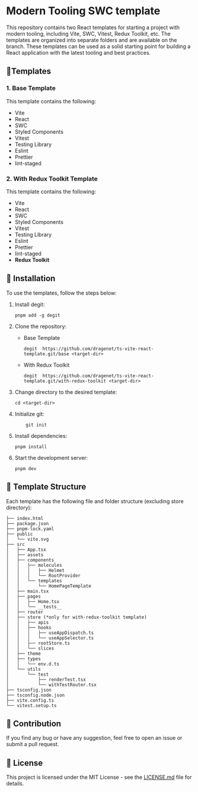 # Modern Tooling SWC template

This repository contains two React templates for starting a project with modern 
tooling, including Vite, SWC, Vitest, Redux Toolkit, etc. The templates are organized
into separate folders and are available on the branch. 
These templates can be used as a solid starting point for building a React application 
with the latest tooling and best practices.
## 📝Templates
### 1. Base Template
This template contains the following:

- Vite
- React
- SWC
- Styled Components
- Vitest
- Testing Library
- Eslint
- Prettier
- lint-staged

### 2. With Redux Toolkit Template

This template contains the following:

- Vite
- React
- SWC
- Styled Components
- Vitest
- Testing Library
- Eslint
- Prettier
- lint-staged
- __Redux Toolkit__

## 🔧 Installation

To use the templates, follow the steps below:

1. Install degit:

   ```
   pnpm add -g degit
   ```

2. Clone the repository:
   - Base Template
      ```
      degit  https://github.com/dragenet/ts-vite-react-template.git/base <target-dir>
      ```
   - With Redux Toolkit
      ```
      degit  https://github.com/dragenet/ts-vite-react-template.git/with-redux-toolkit <target-dir>
      ```

3. Change directory to the desired template:

   ```
   cd <target-dir>
   ```
   
4. Initialize git:
    ```
        git init
    ```

5. Install dependencies:

   ```
   pnpm install
   ```

6. Start the development server:

   ```
   pnpm dev
   ```

## 📁 Template Structure

Each template has the following file and folder structure (excluding store directory):

```
├── index.html
├── package.json
├── pnpm-lock.yaml
├── public
│   └── vite.svg
├── src
│   ├── App.tsx
│   ├── assets
│   ├── components
│   │   ├── molecules
│   │   │   ├── Helmet
│   │   │   └── RootProvider
│   │   └── templates
│   │       └── HomePageTemplate
│   ├── main.tsx
│   ├── pages
│   │   ├── Home.tsx
│   │   └── __tests__
│   ├── router
│   ├── store (*only for with-redux-toolkit template)
│   │   ├── apis
│   │   ├── hooks
│   │   │   ├── useAppDispatch.ts
│   │   │   └── useAppSelector.ts
│   │   ├── rootStore.ts
│   │   └── slices
│   ├── theme
│   ├── types
│   │   └── env.d.ts
│   └── utils
│       └── test
│           ├── renderTest.tsx
│           └── withTestRouter.tsx
├── tsconfig.json
├── tsconfig.node.json
├── vite.config.ts
└── vitest.setup.ts

```

## 📝 Contribution

If you find any bug or have any suggestion, feel free to open an issue or submit a pull request.

## 🔐 License

This project is licensed under the MIT License - see the [LICENSE.md](LICENSE.md) file for details.